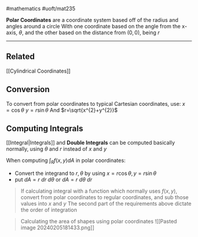 #mathematics 
#uoft/mat235 

**Polar Coordinates** are a coordinate system based off of the radius and angles around a circle
With one coordinate based on the angle from the x-axis, $\theta$, and the other based on the distance from $(0,0)$, being $r$ 

---
## Related
[[Cylindrical Coordinates]]

## Conversion
To convert from polar coordinates to typical Cartesian coordinates, use:
	$x=\cos \theta$
	$y=r\sin \theta$
	And $r=\sqrt{x^{2}+y^{2}}$

## Computing Integrals
[[Integral|Integrals]] and **Double Integrals** can be computed basically normally, using $\theta$ and $r$ instead of $x$ and $y$

When computing $\int_{R}f(x,y)dA$ in polar coordinates:
- Convert the integrand to $r,\theta$ by using $x=r \cos \theta, y = r \sin \theta$
- put $dA=r \ dr \ d \theta$ or $dA = r \ d \theta \ dr$

> If calculating integral with a function which normally uses $f(x,y)$, convert from polar coordinates to regular coordinates, and sub those values into $x$ and $y$
> The second part of the requirements above dictate the order of integration

>  Calculating the area of shapes using polar coordinates
> 	![[Pasted image 20240205181433.png]]

